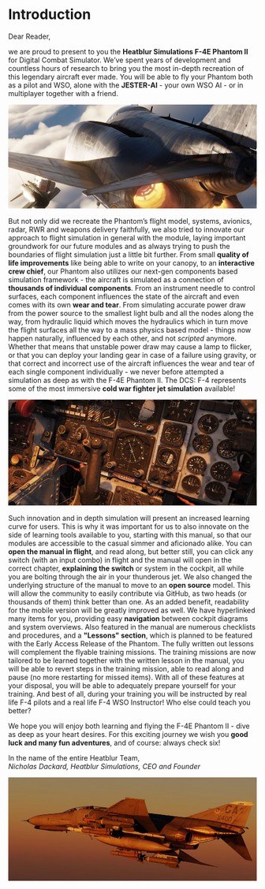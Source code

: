 # Introduction

Dear Reader,

we are proud to present to you the **Heatblur Simulations F-4E Phantom II** for
Digital Combat Simulator. We’ve spent years of development and countless hours
of research to bring you the most in-depth recreation of this legendary aircraft
ever made. You will be able to fly your Phantom both as a pilot and WSO, alone
with the **JESTER-AI** - your own WSO AI - or in multiplayer together with a friend.

![Phantom from back](../img/phantom_flying_back.jpg)

But not only did we recreate the Phantom’s flight model, systems, avionics,
radar, RWR and weapons delivery faithfully, we also tried to innovate our
approach to flight simulation in general with the module, laying important
groundwork for our future modules and as always trying to push the boundaries of
flight simulation just a little bit further. From small **quality of life
improvements** like being able to write on your canopy, to an **interactive crew
chief**, our Phantom also utilizes our next-gen components based simulation framework - the
aircraft is simulated as a connection of **thousands of individual components**.
From an instrument needle to control surfaces, each component influences the
state of the aircraft and even comes with its own **wear and tear**. From simulating
accurate power draw from the power source to the smallest light bulb and all the
nodes along the way, from hydraulic liquid which moves the hydraulics which in
turn move the flight surfaces all the way to a mass physics based model - things
now happen naturally, influenced by each other, and not _scripted_ anymore.
Whether that means that unstable power draw may cause a lamp to flicker, or that
you can deploy your landing gear in case of a failure using gravity, or that
correct and incorrect use of the aircraft influences the wear and tear of each
single component individually - we never before attempted a simulation as deep
as with the F-4E Phantom II. The DCS: F-4 represents some of the most immersive
**cold war fighter jet simulation** available!

![Pilot Cockpit Details](../img/simulation_depth_wide.jpg)

Such innovation and in depth simulation will present an increased
learning curve for users. This is why it was important for us to also
innovate on the side of learning tools available to you, starting with this
manual, so that our modules are accessible to the casual simmer and aficionado
alike. You can **open the manual in flight**, and read along, but better still, you
can click any switch (with an input combo) in flight and the manual will open in
the correct chapter, **explaining the switch** or system in the cockpit, all while
you are bolting through the air in your thunderous jet. We also changed the
underlying structure of the manual to move to an **open source** model. This will allow the
community to easily contribute via GitHub, as two heads (or thousands of them) think
better than one. As an added benefit, readability for the mobile version will be greatly improved as
well. We have hyperlinked many items for you, providing easy **navigation** between cockpit diagrams
and system overviews. Also featured in the manual are numerous checklists and procedures, and a
**"Lessons" section**, which is planned to be featured with the Early Access Release of the Phantom.
The fully written out lessons will complement the flyable training missions. The training missions
are now tailored to be learned together with the written lesson in the manual, you will
be able to revert steps in the training mission, able to read along and pause
(no more restarting for missed items). With all of these features at your disposal, you will be able
to adequately prepare yourself for your training. And best of all, during your training you will be
instructed by real life F-4 pilots and a real life F-4 WSO Instructor! Who else could teach you
better?

We hope you will enjoy both learning and flying the F-4E Phantom II - dive as
deep as your heart desires. For this exciting journey we wish you **good luck and
many fun adventures**, and of course: always check six!

In the name of the entire Heatblur Team,\
_Nicholas Dackard, Heatblur Simulations, CEO and Founder_

![Phantom flying](../img/phantom_flying_wide.jpg)
